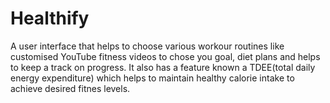 # Healthify
A user interface that helps to choose various workour routines like customised YouTube fitness videos to chose you goal, diet plans and helps to keep a track on progress. It also has a feature known a TDEE(total daily energy expenditure) which helps to maintain healthy calorie intake to achieve desired fitnes levels.
